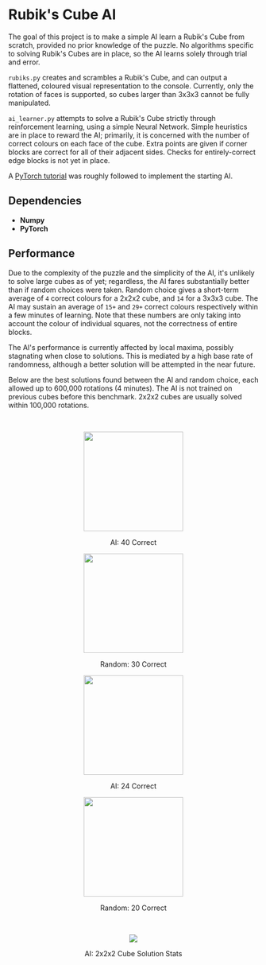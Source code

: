 # Rubik's Cube AI

The goal of this project is to make a simple AI learn a Rubik's Cube from scratch, provided no prior knowledge of the puzzle.
No algorithms specific to solving Rubik's Cubes are in place, so the AI learns solely through trial and error.

```rubiks.py``` creates and scrambles a Rubik's Cube, and can output a flattened, coloured visual representation to the console.
Currently, only the rotation of faces is supported, so cubes larger than 3x3x3 cannot be fully manipulated.

```ai_learner.py``` attempts to solve a Rubik's Cube strictly through reinforcement learning, using a simple Neural Network.
Simple heuristics are in place to reward the AI; primarily, it is concerned with the number of correct colours on each face of the cube.
Extra points are given if corner blocks are correct for all of their adjacent sides.
Checks for entirely-correct edge blocks is not yet in place.

A <a href="https://pytorch.org/tutorials/intermediate/reinforcement_q_learning.html">PyTorch tutorial</a> was roughly followed to implement the starting AI.

Dependencies
-----
*	<b>Numpy</b>
*	<b>PyTorch</b>

Performance
-----
Due to the complexity of the puzzle and the simplicity of the AI, it's unlikely to solve large cubes as of yet; regardless, the AI fares substantially better than if random choices were taken.
Random choice gives a short-term average of ```4``` correct colours for a 2x2x2 cube, and ```14``` for a 3x3x3 cube.
The AI may sustain an average of ```15+``` and ```29+``` correct colours respectively within a few minutes of learning.
Note that these numbers are only taking into account the colour of individual squares, not the correctness of entire blocks.

The AI's performance is currently affected by local maxima, possibly stagnating when close to solutions.
This is mediated by a high base rate of randomness, although a better solution will be attempted in the near future.

Below are the best solutions found between the AI and random choice, each allowed up to 600,000 rotations (4 minutes).
The AI is not trained on previous cubes before this benchmark.
2x2x2 cubes are usually solved within 100,000 rotations.

<br>
<div align="center">
	<figure>
		<img src="docs/3xCube_AI_40Correct.png" width="200" hspace="5">
		<p align="middle">
			<figcaption>AI: 40 Correct</figcaption>
		</p>
		<img src="docs/3xCube_Random_30Correct.png" width="200" hspace="5">
		<p align="middle">
			<figcaption>Random: 30 Correct</figcaption>
		</p>
	</figure>
</div>
<div align="center">
	<figure>
		<img src="docs/2xCube_AI_24Correct.png" width="200" hspace="5">
		<p align="middle">
			<figcaption>AI: 24 Correct</figcaption>
		</p>
		<img src="docs/2xCube_Random_20Correct.png" width="200" hspace="5">
		<p align="middle">
			<figcaption>Random: 20 Correct</figcaption>
		</p>
	</figure>
</div>
<br>
<div align="center">
	<figure>
		<img src="docs/2xCube_AI_SolStats.png" hspace="5">
		<p align="middle">
			<figcaption>AI: 2x2x2 Cube Solution Stats</figcaption>
		</p>
	</figure>
</div>